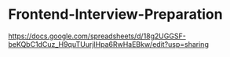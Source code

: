 # Frontend-Interview-Preparation

https://docs.google.com/spreadsheets/d/18g2UGGSF-beKQbC1dCuz_H9quTUurjlHpa6RwHaEBkw/edit?usp=sharing
